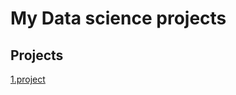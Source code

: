 # My Data science projects
## Projects
[1.project](https://github.com/govoridaa/SF_PR/tree/main/project0)